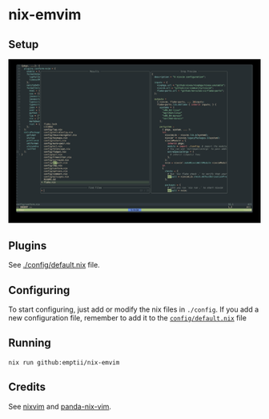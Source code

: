 # nix-emvim

## Setup

![nix-emvim](./pics/panda-nix-vim.jpg)

## Plugins

See [./config/default.nix](./config/default.nix) file.

## Configuring

To start configuring, just add or modify the nix files in `./config`.
If you add a new configuration file, remember to add it to the
[`config/default.nix`](./config/default.nix) file

## Running

```
nix run github:emptii/nix-emvim
```

## Credits

See [nixvim](https://github.com/nix-community/nixvim) and [panda-nix-vim](https://github.com/pandalanax/nix-pandavim).
